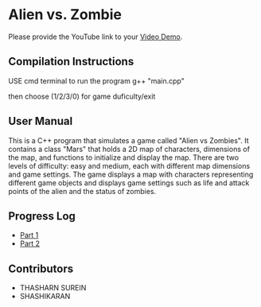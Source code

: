 # Alien vs. Zombie

Please provide the YouTube link to your [Video Demo](https://www.youtube.com/watch?v=FPjO-8AvQVQ).

## Compilation Instructions

USE cmd terminal to run the program
g++ "main.cpp"

then choose (1/2/3/0) for game duficulty/exit

## User Manual

This is a C++ program that simulates a game called "Alien vs Zombies". It contains a class "Mars" that holds a 2D map of characters, dimensions of the map, and functions to initialize and display the map. There are two levels of difficulty: easy and medium, each with different map dimensions and game settings. The game displays a map with characters representing different game objects and displays game settings such as life and attack points of the alien and the status of zombies.

## Progress Log

- [Part 1](PART1.md)
- [Part 2](https://github.com/TS1211101584/starterkit/blob/main/progASG-Part%202/PART2.md)

## Contributors

- THASHARN SUREIN
- SHASHIKARAN


